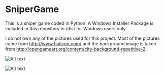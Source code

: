 # SniperGame

This is a sniper game coded in Python. A Windows Installer Package is included in this repository in /dist for Windows users only.

I do not own any of the pictures used for this project. Most of the pictures came from http://www.flaticon.com/
and the background image is taken from http://opengameart.org/content/city-background-repetitive-2.

![Alt text](http://xteddie.noip.me/img/SniperGame-1.jpg)

![Alt text](http://xteddie.noip.me/img/SniperGame-2.jpg)


